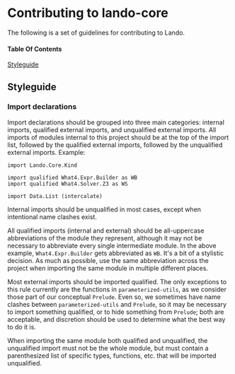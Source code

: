 # Contributing to lando-core

The following is a set of guidelines for contributing to Lando.

#### Table Of Contents

[Styleguide](#styleguide)

## Styleguide

### Import declarations

Import declarations should be grouped into three main categories: internal
imports, qualified external imports, and unqualified external imports. All
imports of modules internal to this project should be at the top of the import
list, followed by the qualified external imports, followed by the unqualified
external imports. Example:

```
import Lando.Core.Kind

import qualified What4.Expr.Builder as WB
import qualified What4.Solver.Z3 as WS

import Data.List (intercalate)
```

Internal imports should be unqualified in most cases, except when intentional
name clashes exist.

All qualified imports (internal and external) should be all-uppercase
abbreviations of the module they represent, although it may not be necessary to
abbreviate every single intermediate module. In the above example,
`What4.Expr.Builder` gets abbreviated as `WB`. It's a bit of a stylistic
decision. As much as possible, use the same abbreviation across the project when
importing the same module in multiple different places.

Most external imports should be imported qualified. The only exceptions to this
rule currently are the functions in `parameterized-utils`, as we consider those
part of our conceptual `Prelude`. Even so, we sometimes have name clashes
between `parameterized-utils` and `Prelude`, so it may be necessary to import
something qualified, or to hide something from `Prelude`; both are acceptable,
and discretion should be used to determine what the best way to do it is.

When importing the same module both qualified and unqualified, the unqualified
import must not be the whole module, but must contain a parenthesized list of
specific types, functions, etc. that will be imported unqualified.
